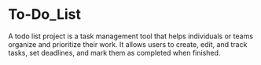 # To-Do_List
A todo list project is a task management tool that helps individuals or teams organize and prioritize their work. It allows users to create, edit, and track tasks, set deadlines, and mark them as completed when finished.
